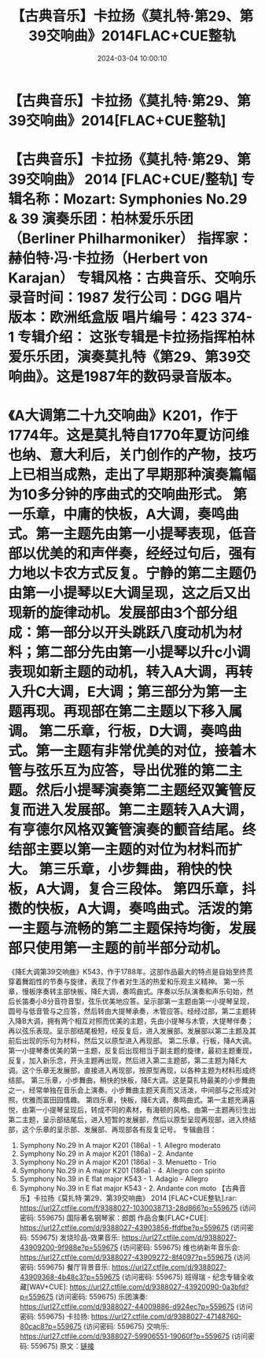 ﻿---
title: 【古典音乐】卡拉扬《莫扎特·第29、第39交响曲》2014FLAC+CUE整轨
date: 2024-03-04 10:00:10
categories: 古典音乐、新世纪、纯音雅乐
tags: 纯音雅乐
---
# 【古典音乐】卡拉扬《莫扎特·第29、第39交响曲》2014[FLAC+CUE整轨]

【古典音乐】卡拉扬《莫扎特·第29、第39交响曲》 2014
[FLAC+CUE/整轨]
专辑名称：Mozart: Symphonies No.29 & 39
演奏乐团：柏林爱乐乐团（Berliner Philharmoniker）
指挥家：赫伯特·冯·卡拉扬（Herbert von Karajan）
专辑风格：古典音乐、交响乐
录音时间：1987
发行公司：DGG
唱片版本：欧洲纸盒版
唱片编号：423 374-1
专辑介绍：
这张专辑是卡拉扬指挥柏林爱乐乐团，演奏莫扎特《第29、第39交响曲》。这是1987年的数码录音版本。
==========
《A大调第二十九交响曲》K201，作于1774年。这是莫扎特自1770年夏访问维也纳、意大利后，关门创作的产物，技巧上已相当成熟，走出了早期那种演奏篇幅为10多分钟的序曲式的交响曲形式。
第一乐章，中庸的快板，A大调，奏鸣曲式。第一主题先由第一小提琴表现，低音部以优美的和声伴奏，经经过句后，强有力地以卡农方式反复。宁静的第二主题仍由第一小提琴以E大调呈现，这之后又出现新的旋律动机。发展部由3个部分组成：第一部分以开头跳跃八度动机为材料；第二部分先由第一小提琴以升c小调表现如新主题的动机，转入A大调，再转入升C大调，E大调；第三部分为第一主题再现。再现部在第二主题以下移入属调。
第二乐章，行板，D大调，奏鸣曲式。第一主题有非常优美的对位，接着木管与弦乐互为应答，导出优雅的第二主题。然后小提琴演奏第二主题经双簧管反复而进入发展部。第二主题转入A大调，有亨德尔风格双簧管演奏的颤音结尾。终结部主要以第一主题的对位为材料而扩大。
第三乐章，小步舞曲，稍快的快板，A大调，复合三段体。
第四乐章，抖擞的快板，A大调，奏鸣曲式。活泼的第一主题与流畅的第二主题保持均衡，发展部只使用第一主题的前半部分动机。
==========
《降E大调第39交响曲》K543，作于1788年。这部作品最大的特点是自始至终贯穿着舞蹈性的节奏与旋律，表现了作者对生活的热爱和乐观主义精神。
第一乐章，慢板序奏转主部快板，降E大调，奏鸣曲式。序奏以乐队演奏和声乐句始，然后长笛奏小8分音符音型，弦乐优美地应答。呈示部第一主题由第一小提琴呈现，圆号与低音管与之应答，然后转由大提琴承奏，木管应答。经经过部，第二主题转入降B大调，拥有两个相互对照而优美的主题，先由小提琴与木管，大提琴伴奏；再以弦乐表现。呈示部结尾极短，经反复后，进入发展部。发展部以第二主题及其前后出现的乐句为材料，然后又以原型进入再现部。
第二乐章，行板，降A大调。第一小提琴奏优美的第一主题，反复后出现相当于副主题的旋律，最初主题重现，反复，加入新乐念，开头主题再出现，然后进入第二主题部，第二主题为降E大调。这个乐章无发展部，直接进入再现部，按原型再现，以各种主题为材料形成终结部。
第三乐章，小步舞曲，稍快的快板，降E大调。这是莫扎特最美的小步舞曲之一，经常单独在音乐会上演奏。小步舞曲主题天真而又活泼，中间部与之形成对照，优雅而富田园情趣。
第四乐章，快板，降E大调，奏鸣曲式。第一主题充满喜悦，由第一小提琴呈现后，转成不同的素材，有海顿的风格。由第一主题再衍生出第二主题，呈示部结尾后，进入短暂的发展部，然后以原型呈现再现部，进入终结部，这个乐章的呈示部、发展部、再现部各有反复记号。
专辑曲目：
01. Symphony No.29 in A major K201 (186a) - 1. Allegro
moderato
02. Symphony No.29 in A major K201 (186a) - 2. Andante
03. Symphony No.29 in A major K201 (186a) - 3. Menuetto -
Trio
04. Symphony No.29 in A major K201 (186a) - 4. Allegro con
spirito
05. Symphony No.39 in E flat major K543 - 1. Adagio -
Allegro
06. Symphony No.39 in E flat major K543 - 2. Andante con
moto
【古典音乐】卡拉扬《莫扎特·第29、第39交响曲》 2014 [FLAC+CUE整轨].rar: https://url27.ctfile.com/f/9388027-1030038713-28d866?p=559675
(访问密码: 559675)
国际著名钢琴家：郎朗 作品合集[FLAC+CUE]: https://url27.ctfile.com/d/9388027-43903856-ffdfbe?p=559675
(访问密码: 559675)
发烧珍品-效果音乐: https://url27.ctfile.com/d/9388027-43909200-9f988e?p=559675
(访问密码: 559675)
维也纳新年音乐会: https://url27.ctfile.com/d/9388027-43909272-8f4097?p=559675
(访问密码: 559675)
餐厅背景音乐: https://url27.ctfile.com/d/9388027-43909368-4b48c3?p=559675
(访问密码: 559675)
班得瑞 - 纪念专辑全收藏[WAV+CUE]: https://url27.ctfile.com/d/9388027-43920090-0a3bfd?p=559675
(访问密码: 559675)
乐团演奏: https://url27.ctfile.com/d/9388027-44009886-d924ec?p=559675
(访问密码: 559675)
卡拉扬: https://url27.ctfile.com/d/9388027-47148760-80cac8?p=559675
(访问密码: 559675)
交响乐: https://url27.ctfile.com/d/9388027-59906551-19060f?p=559675
(访问密码: 559675)
原文：[链接](https://blog.sina.com.cn/s/blog_1647c7e76010314kt.html)